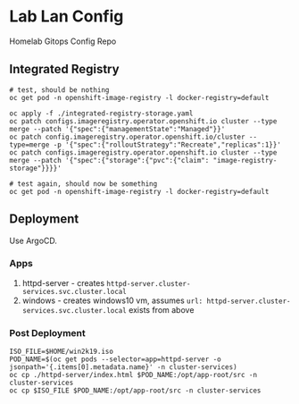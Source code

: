 # Lab Lan Config

Homelab Gitops Config Repo

## Integrated Registry

```shell
# test, should be nothing
oc get pod -n openshift-image-registry -l docker-registry=default

oc apply -f ./integrated-registry-storage.yaml
oc patch configs.imageregistry.operator.openshift.io cluster --type merge --patch '{"spec":{"managementState":"Managed"}}'
oc patch config.imageregistry.operator.openshift.io/cluster --type=merge -p '{"spec":{"rolloutStrategy":"Recreate","replicas":1}}'
oc patch configs.imageregistry.operator.openshift.io cluster --type merge --patch '{"spec":{"storage":{"pvc":{"claim": "image-registry-storage"}}}}'

# test again, should now be something
oc get pod -n openshift-image-registry -l docker-registry=default
```

## Deployment

Use ArgoCD.

### Apps

1. httpd-server - creates `httpd-server.cluster-services.svc.cluster.local`
2. windows - creates windows10 vm, assumes `url: httpd-server.cluster-services.svc.cluster.local` exists from above

### Post Deployment

```shell
ISO_FILE=$HOME/win2k19.iso
POD_NAME=$(oc get pods --selector=app=httpd-server -o jsonpath='{.items[0].metadata.name}' -n cluster-services)
oc cp ./httpd-server/index.html $POD_NAME:/opt/app-root/src -n cluster-services
oc cp $ISO_FILE $POD_NAME:/opt/app-root/src -n cluster-services
```

